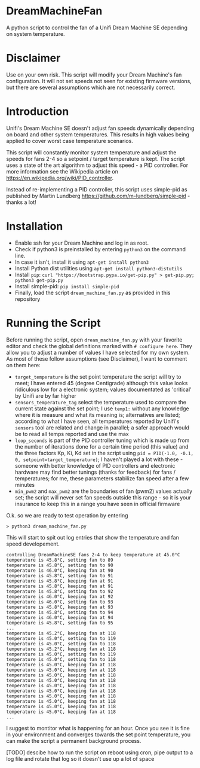 # DreamMachineFan
A python script to control the fan of a Unifi Dream Machine SE depending on system temperature.

# Disclaimer
Use on your own risk. This script will modify your Dream Machine's fan configuration.
It will not set speeds not seen for existing firmware versions, but there are several
assumptions which are not necessarily correct.

# Introduction
Unifi's Dream Machine SE doesn't adjust fan speeds dynamically depending on board and other 
system temperatures. This results in high values being applied to cover worst case
temperature scenarios.

This script will constantly monitor system temperature and adjust the speeds for fans 2-4
so a setpoint / target temperature is kept. The script uses a state of the art algorithm
to adjust this speed - a PID controller. For more information see the Wikipedia article on
https://en.wikipedia.org/wiki/PID_controller.

Instead of re-implementing a PID controller, this script uses simple-pid as published by
Martin Lundberg https://github.com/m-lundberg/simple-pid - thanks a lot!

# Installation
- Enable ssh for your Dream Machine and log in as root.
- Check if python3 is preinstalled by entering `python3` on the command line.
- In case it isn't, install it using `apt-get install python3`
- Install Python dist utilities using `apt-get install python3-distutils`
- Install `pip`: `curl "https://bootstrap.pypa.io/get-pip.py" > get-pip.py; python3 get-pip.py`
- Install simple-pid: `pip install simple-pid`
- Finally, load the script `dream_machine_fan.py` as provided in this repository

# Running the Script
Before running the script, open `dream_machine_fan.py` with your favorite editor and check the
global definitions marked with `# configure here`. They allow you to adjust a number of values
I have selected for my own system. As most of these follow assumptions (see Disclaimer), I
want to comment on them here:
- `target_temperature` is the set point temperature the script will try to meet; I have entered
45 (degree Centigrade) although this value looks ridiculous low for a electronic system; values
documentated as 'critical' by Unifi are by far higher
- `sensors_temperature_tag` select the temperature used to compare the current state against the
set point; I use `temp1:` without any knowledge where it is measure and what its meaning is;
alternatives are listed; according to what I have seen, all temperatures reported by Unifi's
`sensors` tool are related and change in parallel; a safer approach would be to read all temps
reported and use the max
- `loop_seconds` is part of the PID controller tuning which is made up from the number of
iterations done for a certain time period (this value) and the three factors Kp, Ki, Kd set in
the script using `pid = PID(-1.0, -0.1, 0, setpoint=target_temperature)`; I haven't played a lot
with these - someone with better knowledge of PID controllers and electronic hardware may
find better tunings (thanks for feedback) for fans / temperatures; for me, these parameters
stabilize fan speed after a few minutes
- `min_pwm2` and `max_pwm2` are the boundaries of fan (pwm2) values actually set; the script will
never set fan speeds outside this range - so it is your insurance to keep this in a range you
have seen in official firmware

O.k. so we are ready to test operation by entering
```
> python3 dream_machine_fan.py
```

This will start to spit out log entries that show the temperature and fan speed developement.
```
controlling DreamMachineSE fans 2-4 to keep temperature at 45.0°C
temperature is 45.8°C, setting fan to 89
temperature is 45.8°C, setting fan to 90
temperature is 46.0°C, keeping fan at 90
temperature is 45.8°C, setting fan to 91
temperature is 45.8°C, keeping fan at 91
temperature is 45.8°C, keeping fan at 91
temperature is 45.8°C, setting fan to 92
temperature is 46.0°C, keeping fan at 92
temperature is 46.0°C, setting fan to 93
temperature is 45.8°C, keeping fan at 93
temperature is 45.8°C, setting fan to 94
temperature is 46.0°C, keeping fan at 94
temperature is 45.8°C, setting fan to 95
...
temperature is 45.2°C, keeping fan at 118
temperature is 45.0°C, setting fan to 119
temperature is 45.0°C, setting fan to 118
temperature is 45.2°C, keeping fan at 118
temperature is 45.0°C, setting fan to 119
temperature is 45.0°C, setting fan to 118
temperature is 45.0°C, keeping fan at 118
temperature is 45.0°C, keeping fan at 118
temperature is 45.0°C, keeping fan at 118
temperature is 45.0°C, keeping fan at 118
temperature is 45.0°C, keeping fan at 118
temperature is 45.0°C, keeping fan at 118
temperature is 45.0°C, keeping fan at 118
temperature is 45.0°C, keeping fan at 118
temperature is 45.0°C, keeping fan at 118
temperature is 45.0°C, keeping fan at 118
...
```

I suggest to montitor what is happening for an hour. Once you see it is fine in your environment and converges towards the set point temperature, you can make the script a permanent background process.

[TODO] descibe how to run the script on reboot using cron, pipe output to a log file and rotate that log so it doesn't use up a lot of space


